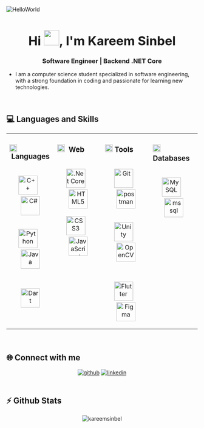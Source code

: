 
![HelloWorld](https://github.com/user-attachments/assets/b415f4d4-9b2e-40a3-aa67-5cfefaf47009)

### <div align="center"><h1 align="center">Hi <img src="https://github.com/user-attachments/assets/d4ebdde2-685c-4ee6-9e6b-4d0e2ec00eb1" height="40px"/>, I'm Kareem Sinbel</h1>
<h3 align="center"> Software Engineer | Backend .NET Core</h3></div>  
  

-    I am a computer science student specialized in software engineering, with a strong foundation in coding and passionate for learning new technologies.
  

<br/>  


## 💻 Languages and Skills 
<table align="center" style="width: 100%">
<tr>
<td valign="top" width="25%">



### <img src="https://www.svgrepo.com/show/495178/code-1.svg" alt="webdev" height="20"/>&nbsp;Languages
<div style="height: 20px"></div>

<div align="center">  
<a href="https://www.cplusplus.com/" target="_blank"><img src="https://profilinator.rishav.dev/skills-assets/cplusplus-original.svg" alt="C++" height="50" /></a>&nbsp;&nbsp;&nbsp;
<a href="https://docs.microsoft.com/en-us/dotnet/csharp/" target="_blank"><img src="https://profilinator.rishav.dev/skills-assets/csharp-original.svg" alt="C#" height="50" /></a>

<div style="height: 20px;"></div>

<a href="https://www.python.org/" target="_blank"><img src="https://profilinator.rishav.dev/skills-assets/python-original.svg" alt="Python" height="50" /></a>&nbsp;&nbsp;&nbsp;    <a href="https://www.java.com/" target="_blank"><img src="https://profilinator.rishav.dev/skills-assets/java-original-wordmark.svg" alt="Java" height="50" /></a>

<div style="height: 20px;"></div>

<a href="https://dart.dev/" target="_blank"><img src="https://profilinator.rishav.dev/skills-assets/dartlang-icon.svg" alt="Dart" height="50" /></a>
</div>

</td>

<td valign="top" width="25%">



### <img src="https://www.svgrepo.com/show/98831/web-development.svg" alt="webdev" height="20"/>&nbsp; Web
<div style="height: 20px;"></div>

<div align="center">  
<a href="https://dotnet.microsoft.com/download" target="_blank"><img src="https://profilinator.rishav.dev/skills-assets/dotnetcore.png" alt=".Net Core" height="50" /></a>&nbsp;&nbsp;&nbsp;   
<a href="https://en.wikipedia.org/wiki/HTML5" target="_blank"><img src="https://profilinator.rishav.dev/skills-assets/html5-original-wordmark.svg" alt="HTML5" height="50" /></a>  

<div style="height: 20px;"></div>
<a href="https://www.w3schools.com/css/" target="_blank"><img src="https://profilinator.rishav.dev/skills-assets/css3-original-wordmark.svg" alt="CSS3" height="50" /></a>&nbsp;&nbsp;&nbsp; 
<a href="https://www.javascript.com/" target="_blank"><img src="https://profilinator.rishav.dev/skills-assets/javascript-original.svg" alt="JavaScript" height="50" /></a> 

</div>

</td>
<td valign="top" width="25%">



### <img src="https://www.svgrepo.com/show/280693/tools-and-utensils-microchip.svg" alt="webdev" height="20"/>&nbsp;Tools  
<div style="height: 20px"></div>

<div align="center">  
<a href="https://github.com/" target="_blank"><img src="https://profilinator.rishav.dev/skills-assets/git-scm-icon.svg" alt="Git" height="50" /></a>&nbsp;&nbsp;&nbsp;
<a href="https://postman.com" target="_blank"><img src="https://www.vectorlogo.zone/logos/getpostman/getpostman-icon.svg" alt="postman" height="50"/></a>

<div style="height: 20px"></div>

<a href="https://unity.com/" target="_blank"><img 
src="https://profilinator.rishav.dev/skills-assets/unity.png" alt="Unity" height="50" /></a>&nbsp;&nbsp;&nbsp;
<a href="https://opencv.org/" target="_blank"><img src="https://profilinator.rishav.dev/skills-assets/opencv-icon.svg" alt="OpenCV" height="50" /></a>

<div style="height: 20px"></div>

<a href="https://flutter.dev/" target="_blank"><img src="https://profilinator.rishav.dev/skills-assets/flutterio-icon.svg" alt="Flutter" height="50" /></a>&nbsp;&nbsp;&nbsp;
<a href="https://www.figma.com/" target="_blank"><img src="https://profilinator.rishav.dev/skills-assets/figma-icon.svg" alt="Figma" height="50" /></a>
</div>



</td>
<td valign="top" width="25%">


### <img src="https://www.svgrepo.com/show/535339/database.svg" alt="database" height="20"/>&nbsp; Databases  
<div style="height: 20px"></div>

<div align="center">
<div>
<a href="https://www.mysql.com/" target="_blank">
<img  src="https://profilinator.rishav.dev/skills-assets/mysql-original-wordmark.svg" alt="MySQL" height="50" /></a>&nbsp;&nbsp;&nbsp;
<a href="https://www.microsoft.com/en-us/sql-server" target="_blank"> <img src="https://www.svgrepo.com/show/303229/microsoft-sql-server-logo.svg" alt="mssql" height="50"/></a> 
</div>

</td>
</tr>
</table>  

<br/>  


## 🌐 Connect with me
<div align="center">
<a href="https://github.com/kareemsinbel" target="_blank">
<img src=https://img.shields.io/badge/github-%2324292e.svg?&style=for-the-badge&logo=github&logoColor=white alt=github style="margin-bottom: 5px;" /></a>
<a href="https://linkedin.com/in/kareem-sinbel-3023461b6" target="_blank">
<img src=https://img.shields.io/badge/linkedin-%231E77B5.svg?&style=for-the-badge&logo=linkedin&logoColor=white alt=linkedin style="margin-bottom: 5px;" /></a>  
</div>  
  

<br/>  


## ⚡ Github Stats   
<div align="center">
	<img align="center" src="https://github-readme-stats.vercel.app/api/top-langs?username=kareemsinbel&show_icons=true&theme=dark&text_color=d1d1d1&locale=en&layout=compact" alt="kareemsinbel" />
</div>  



<br/>  
